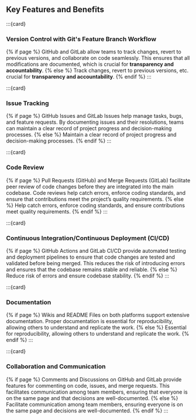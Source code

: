 ## Key Features and Benefits
:::{card}
### Version Control with Git's Feature Branch Workflow
{% if page %}
GitHub and GitLab allow teams to track changes, revert to previous versions, and collaborate on code seamlessly. 
This ensures that all modifications are documented, which is crucial for **transparency and accountability**.
{% else %}
Track changes, revert to previous versions, etc. crucial for **transparency and accountability**.
{% endif %}
:::

:::{card}
### Issue Tracking
{% if page %}
GitHub Issues and GitLab Issues help manage tasks, bugs, and feature requests. By documenting issues and their resolutions, teams can maintain a clear record of project progress and decision-making processes.
{% else %}
Maintain a clear record of project progress and decision-making processes.
{% endif %}
:::

:::{card}
### Code Review
{% if page %}
Pull Requests (GitHub) and Merge Requests (GitLab) facilitate peer review of code changes before they are integrated into the main codebase. Code reviews help catch errors, enforce coding standards, and ensure that contributions meet the project’s quality requirements.
{% else %}
Help catch errors, enforce coding standards, and ensure contributions meet quality requirements.
{% endif %}
:::

:::{card}
### Continuous Integration/Continuous Deployment (CI/CD)
{% if page %}
GitHub Actions and GitLab CI/CD provide automated testing and deployment pipelines to ensure that code changes are tested and validated before being merged. This reduces the risk of introducing errors and ensures that the codebase remains stable and reliable.
{% else %}
Reduce risk of errors and ensure codebase stability.
{% endif %}
:::

:::{card}
### Documentation
{% if page %}
Wikis and README Files on both platforms support extensive documentation. Proper documentation is essential for reproducibility, allowing others to understand and replicate the work.
{% else %}
Essential for reproducibility, allowing others to understand and replicate the work.
{% endif %}
:::

:::{card}
### Collaboration and Communication
{% if page %}
Comments and Discussions on GitHub and GitLab provide features for commenting on code, issues, and merge requests. This facilitates communication among team members, ensuring that everyone is on the same page and that decisions are well-documented.
{% else %}
Facilitate communication among team members, ensuring everyone is on the same page and decisions are well-documented.
{% endif %}
:::